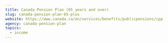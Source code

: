 ```yaml
---
title: Canada Pension Plan (65 years and over)
slug: canada-pension-plan-65-plus
website: https://www.canada.ca/en/services/benefits/publicpensions/cpp.html
agency: canada-pension-plan
topics:
  - income
---
```


